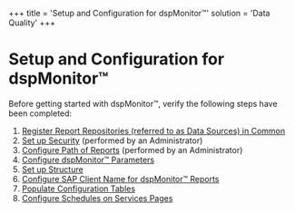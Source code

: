 +++
title = 'Setup and Configuration for dspMonitor™'
solution = 'Data Quality'
+++

# Setup and Configuration for dspMonitor™

Before getting started with dspMonitor™, verify the following steps have
been completed:

1.  [Register Report Repositories (referred to as Data Sources) in
    Common](../../../Platform/Common/Use_Cases/Register_a_Data_Source_in_Common.htm)
2.  [Set up Security](../Config/Set_Up_Security_for_dspMonitor.htm)
    (performed by an Administrator)
3.  [Configure Path of
    Reports](../Config/Configure_the_Path_of_the_DataDialysis_Report_FilePath_Data_Source.htm)
    (performed by an Administrator)
4.  [Configure dspMonitor™
    Parameters](../Config/Configure_dspMonitor_Parameters.htm)
5.  [Set up Structure](Set_Up_Structure.htm)
6.  [Configure SAP Client Name for dspMonitor™
    Reports](../Config/Configure_SAP_Client_Name_for_dspMonitor_Reports.htm)
7.  [Populate Configuration Tables](Populate_Configuration_Tables.htm)
8.  [Configure Schedules on Services
    Pages](../Config/Configure_Schedules_on_Services_Pages.htm)
